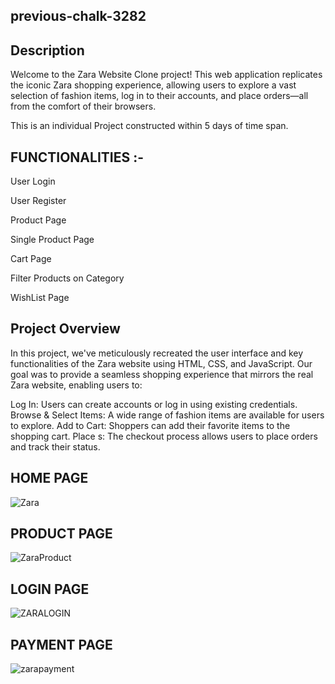 ## previous-chalk-3282

## Description

Welcome to the Zara Website Clone project! This web application replicates the iconic Zara shopping experience, allowing users to explore a vast selection of fashion items, log in to their accounts, and place orders—all from the comfort of their browsers.

This is an individual Project constructed within 5 days of time span.

## FUNCTIONALITIES :-

User Login

User Register

Product Page

Single Product Page

Cart Page

Filter Products on Category

WishList Page

## Project Overview

In this project, we've meticulously recreated the user interface and key functionalities of the Zara website using HTML, CSS, and JavaScript. Our goal was to provide a seamless shopping experience that mirrors the real Zara website, enabling users to:

Log In: Users can create accounts or log in using existing credentials.
Browse & Select Items: A wide range of fashion items are available for users to explore.
Add to Cart: Shoppers can add their favorite items to the shopping cart.
Place s: The checkout process allows users to place orders and track their status.

## HOME PAGE

![Zara](https://github.com/Chakresh2001/few-quilt-3078/assets/120241122/b0f58c7f-af89-4351-b483-6fbabde18cf9)

## PRODUCT PAGE

![ZaraProduct](https://github.com/Chakresh2001/few-quilt-3078/assets/120241122/d6fff81b-24a0-4c16-a88b-e8b86649cbce)

## LOGIN PAGE

![ZARALOGIN](https://github.com/Chakresh2001/few-quilt-3078/assets/120241122/cf4a3ff7-8866-4f66-a486-04448c2a33f0)

## PAYMENT PAGE

![zarapayment](https://github.com/Chakresh2001/few-quilt-3078/assets/120241122/d61c88e1-a410-4d9c-b034-f683368d0cd1)



